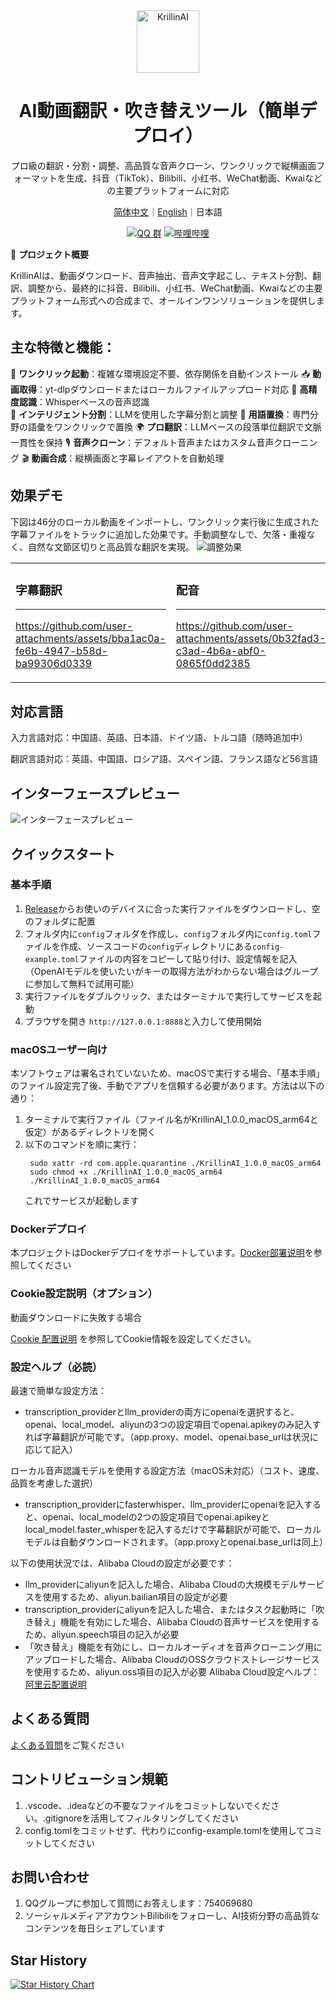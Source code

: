 <div align="center">
  <img src="./images/logo.png" alt="KrillinAI" height="100">

  # AI動画翻訳・吹き替えツール（簡単デプロイ）

  <p>プロ級の翻訳・分割・調整、高品質な音声クローン、ワンクリックで縦横画面フォーマットを生成、抖音（TikTok）、Bilibili、小红书、WeChat動画、Kwaiなどの主要プラットフォームに対応</p>

  [简体中文](../images/README_zh.md)｜[English](../README.md)｜日本語

 [![QQ 群](https://img.shields.io/badge/QQ%20群-754069680-green?logo=tencent-qq)](https://jq.qq.com/?_wv=1027&k=754069680)
[![哔哩哔哩](https://img.shields.io/badge/哔哩哔哩-KrillinAI-red?logo=bilibili)](https://space.bilibili.com/242124650)

</div>

🚀 **プロジェクト概要**  

KrillinAIは、動画ダウンロード、音声抽出、音声文字起こし、テキスト分割、翻訳、調整から、最終的に抖音、Bilibili、小红书、WeChat動画、Kwaiなどの主要プラットフォーム形式への合成まで、オールインワンソリューションを提供します。

## 主な特徴と機能：
🎯 **ワンクリック起動**：複雑な環境設定不要、依存関係を自動インストール
📥 **動画取得**：yt-dlpダウンロードまたはローカルファイルアップロード対応
📜 **高精度認識**：Whisperベースの音声認識  
🧠 **インテリジェント分割**：LLMを使用した字幕分割と調整
🔄 **用語置換**：専門分野の語彙をワンクリックで置換
🌍 **プロ翻訳**：LLMベースの段落単位翻訳で文脈一貫性を保持
🎙️ **音声クローン**：デフォルト音声またはカスタム音声クローニング
🎬 **動画合成**：縦横画面と字幕レイアウトを自動処理

## 効果デモ
下図は46分のローカル動画をインポートし、ワンクリック実行後に生成された字幕ファイルをトラックに追加した効果です。手動調整なしで、欠落・重複なく、自然な文節区切りと高品質な翻訳を実現。
![調整効果](./images/alignment.png)

<table>
<tr>
<td width="50%">

### 字幕翻訳
---
https://github.com/user-attachments/assets/bba1ac0a-fe6b-4947-b58d-ba99306d0339

</td>
<td width="50%">



### 配音
---
https://github.com/user-attachments/assets/0b32fad3-c3ad-4b6a-abf0-0865f0dd2385

</td>
</tr>
</table>

## 対応言語
入力言語対応：中国語、英語、日本語、ドイツ語、トルコ語（随時追加中）

翻訳言語対応：英語、中国語、ロシア語、スペイン語、フランス語など56言語

## インターフェースプレビュー
![インターフェースプレビュー](./images/ui.jpg)



## クイックスタート
### 基本手順
1. [Release](https://github.com/krillinai/KrillinAI/releases)からお使いのデバイスに合った実行ファイルをダウンロードし、空のフォルダに配置
2. フォルダ内に`config`フォルダを作成し、`config`フォルダ内に`config.toml`ファイルを作成、ソースコードの`config`ディレクトリにある`config-example.toml`ファイルの内容をコピーして貼り付け、設定情報を記入（OpenAIモデルを使いたいがキーの取得方法がわからない場合はグループに参加して無料で試用可能）
3. 実行ファイルをダブルクリック、またはターミナルで実行してサービスを起動
4. ブラウザを開き `http://127.0.0.1:8888`と入力して使用開始

### macOSユーザー向け
本ソフトウェアは署名されていないため、macOSで実行する場合、「基本手順」のファイル設定完了後、手動でアプリを信頼する必要があります。方法は以下の通り：
1. ターミナルで実行ファイル（ファイル名がKrillinAI_1.0.0_macOS_arm64と仮定）があるディレクトリを開く
2. 以下のコマンドを順に実行：
   ```
    sudo xattr -rd com.apple.quarantine ./KrillinAI_1.0.0_macOS_arm64
    sudo chmod +x ./KrillinAI_1.0.0_macOS_arm64
    ./KrillinAI_1.0.0_macOS_arm64
    ```
    これでサービスが起動します

### Dockerデプロイ
本プロジェクトはDockerデプロイをサポートしています。[Docker部署说明](./docker.md)を参照してください

### Cookie設定説明（オプション）

動画ダウンロードに失敗する場合

 [Cookie 配置说明](./get_cookies.md) を参照してCookie情報を設定してください。

### 設定ヘルプ（必読）
最速で簡単な設定方法：
* transcription_providerとllm_providerの両方にopenaiを選択すると、openai、local_model、aliyunの3つの設定項目でopenai.apikeyのみ記入すれば字幕翻訳が可能です。（app.proxy、model、openai.base_urlは状況に応じて記入）

ローカル音声認識モデルを使用する設定方法（macOS未対応）（コスト、速度、品質を考慮した選択）
* transcription_providerにfasterwhisper、llm_providerにopenaiを記入すると、openai、local_modelの2つの設定項目でopenai.apikeyとlocal_model.faster_whisperを記入するだけで字幕翻訳が可能で、ローカルモデルは自動ダウンロードされます。（app.proxyとopenai.base_urlは同上）

以下の使用状況では、Alibaba Cloudの設定が必要です：
* llm_providerにaliyunを記入した場合、Alibaba Cloudの大規模モデルサービスを使用するため、aliyun.bailian項目の設定が必要
* transcription_providerにaliyunを記入した場合、またはタスク起動時に「吹き替え」機能を有効にした場合、Alibaba Cloudの音声サービスを使用するため、aliyun.speech項目の記入が必要
* 「吹き替え」機能を有効にし、ローカルオーディオを音声クローニング用にアップロードした場合、Alibaba CloudのOSSクラウドストレージサービスを使用するため、aliyun.oss項目の記入が必要
Alibaba Cloud設定ヘルプ：[阿里云配置说明](./aliyun.md)

## よくある質問

[よくある質問](./faq.md)をご覧ください

## コントリビューション規範
1. .vscode、.ideaなどの不要なファイルをコミットしないでください。.gitignoreを活用してフィルタリングしてください
2. config.tomlをコミットせず、代わりにconfig-example.tomlを使用してコミットしてください

## お問い合わせ
1. QQグループに参加して質問にお答えします：754069680
2. ソーシャルメディアアカウントBilibiliをフォローし、AI技術分野の高品質なコンテンツを毎日シェアしています

## Star History

[![Star History Chart](https://api.star-history.com/svg?repos=krillinai/KrillinAI&type=Date)](https://star-history.com/#krillinai/KrillinAI&Date)
